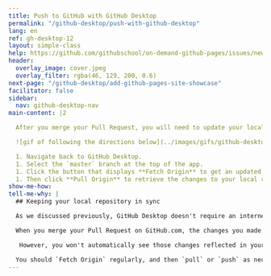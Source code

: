 ```yaml
---
title: Push to GitHub with GitHub Desktop
permalink: "/github-desktop/push-with-github-desktop"
lang: en
ref: gh-desktop-12
layout: simple-class
help: https://github.com/githubschool/on-demand-github-pages/issues/new?title=I%20need%20help&body=Describe%20what%20you%20need%20help%20with%20here.&labels=Help%20Wanted
header:
  overlay_image: cover.jpeg
  overlay_filter: rgba(46, 129, 200, 0.6)
next-page: "/github-desktop/add-github-pages-site-showcase"
facilitator: false
sidebar:
  nav: github-desktop-nav
main-content: |2

  After you merge your Pull Request, you will need to update your local copy of the repository.

  ![gif of following the directions below](../images/gifs/github-desktop/sync-changes.gif)

  1. Navigate back to GitHub Desktop.
  1. Select the `master` branch at the top of the app.
  1. Click the button that displays **Fetch Origin** to get an updated status for the remote repository.
  1. Then click **Pull Origin** to retrieve the changes to your local repository.
show-me-how: 
tell-me-why: |
  ## Keeping your local repository in sync

  As we discussed previously, GitHub Desktop doesn't require an internet connection which means it doesn't communicate with remote repositories unless explicitly instructed to do so.

  When you merge your Pull Request on GitHub.com, the changes you made locally are merged into the `master` branch on the _remote_ repository on GitHub.

   However, you won't automatically see those changes reflected in your local copy until you get an update from _origin_.

  You should `Fetch Origin` regularly, and then `pull` or `push` as necessary to ensure you are always working with the most recent copies of the files in the repository.
---
```


